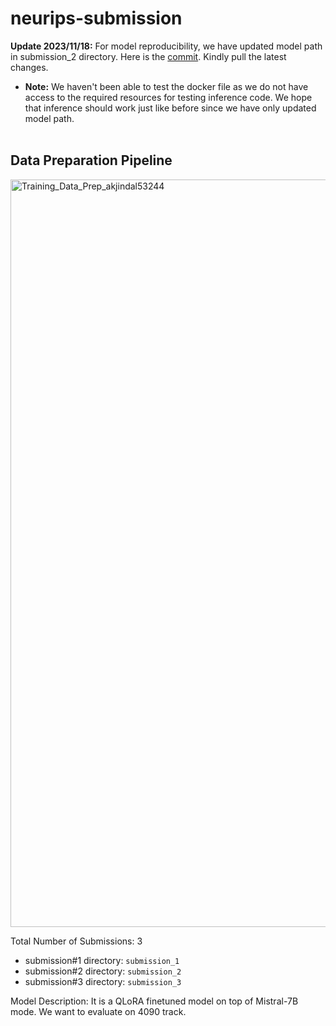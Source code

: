 # neurips-submission


**Update 2023/11/18:** For model reproducibility, we have updated model path in submission_2 directory. Here is the [commit](https://github.com/akjindal53244/neurips-submission/commit/e29e562040445d820e429428f2269216dbe6eed7). Kindly pull the latest changes.

- **Note:** We haven't been able to test the docker file as we do not have access to the required resources for testing inference code. We hope that inference should work just like before since we have only updated model path.
<br><br>


## Data Preparation Pipeline
<img width="1196" alt="Training_Data_Prep_akjindal53244" src="https://github.com/akjindal53244/neurips-submission/assets/5215386/30aa0a51-a9c5-47a8-ba35-5faec0758449">





Total Number of Submissions: 3

- submission#1 directory: `submission_1`
- submission#2 directory: `submission_2`
- submission#3 directory: `submission_3`


Model Description: It is a QLoRA finetuned model on top of Mistral-7B mode. We want to evaluate on 4090 track.
